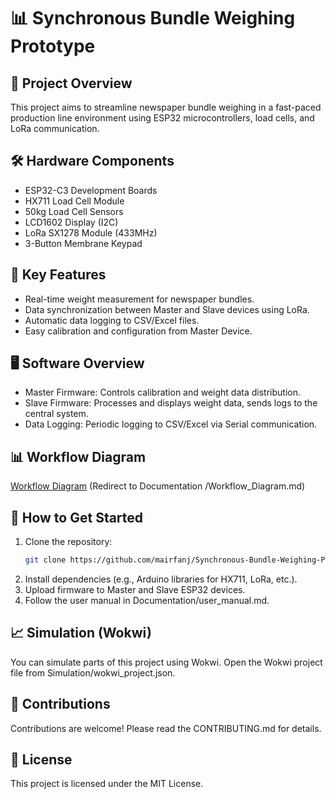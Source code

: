 # 📊 **Synchronous Bundle Weighing Prototype**

## 🚀 Project Overview  
This project aims to streamline newspaper bundle weighing in a fast-paced production line environment using ESP32 microcontrollers, load cells, and LoRa communication.  

## 🛠️ Hardware Components  
- ESP32-C3 Development Boards  
- HX711 Load Cell Module  
- 50kg Load Cell Sensors  
- LCD1602 Display (I2C)  
- LoRa SX1278 Module (433MHz)  
- 3-Button Membrane Keypad  

## 🧠 Key Features  
- Real-time weight measurement for newspaper bundles.  
- Data synchronization between Master and Slave devices using LoRa.  
- Automatic data logging to CSV/Excel files.  
- Easy calibration and configuration from Master Device.  

## 🖥️ Software Overview  
- Master Firmware: Controls calibration and weight data distribution.  
- Slave Firmware: Processes and displays weight data, sends logs to the central system.  
- Data Logging: Periodic logging to CSV/Excel via Serial communication.

## 📊 Workflow Diagram  
[Workflow Diagram](https://github.com/mairfanj/Synchronous-Bundle-Weighing-Prototype/blob/main/Documentation/Workflow_Diagram.md) (Redirect to Documentation
/Workflow_Diagram.md)

## 🚦 How to Get Started  
1. Clone the repository:  
   ```bash
   git clone https://github.com/mairfanj/Synchronous-Bundle-Weighing-Prototype.git
2. Install dependencies (e.g., Arduino libraries for HX711, LoRa, etc.).
3. Upload firmware to Master and Slave ESP32 devices.
4. Follow the user manual in Documentation/user_manual.md.

## 📈 Simulation (Wokwi)
You can simulate parts of this project using Wokwi.
Open the Wokwi project file from Simulation/wokwi_project.json.

## 🤝 Contributions
Contributions are welcome! Please read the CONTRIBUTING.md for details.

## 📄 License
This project is licensed under the MIT License.
